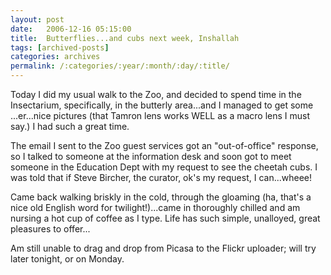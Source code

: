```yaml
---
layout: post
date:	2006-12-16 05:15:00
title:  Butterflies...and cubs next week, Inshallah
tags: [archived-posts]
categories: archives
permalink: /:categories/:year/:month/:day/:title/
---
```

Today I did my usual walk to the Zoo, and decided to spend time in the Insectarium, specifically, in the butterly area...and I managed to get some ...er...nice pictures (that Tamron lens works WELL as a macro lens I must say.) I had such a great time.

The email I sent to the Zoo guest services got an "out-of-office" response, so I talked to someone at the information desk and soon got to meet someone in the Education Dept with my request to see the cheetah cubs. I was told that if Steve Bircher, the curator, ok's my request, I can...wheee!

Came back walking briskly in the cold, through the gloaming (ha, that's a nice old English word for twilight!)...came in thoroughly chilled and am nursing a hot cup of coffee as I type. Life has such simple, unalloyed, great pleasures to offer...

Am still unable to drag and drop from Picasa to the Flickr uploader; will try later tonight, or on Monday.
